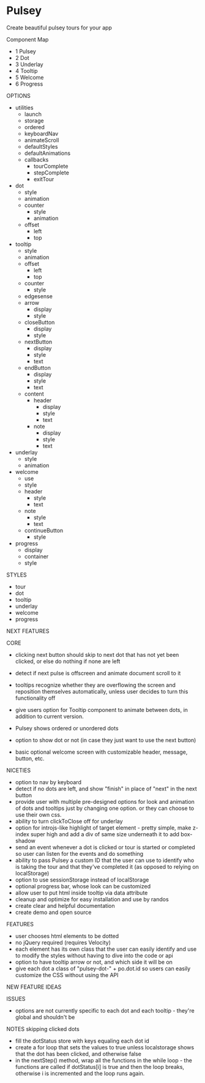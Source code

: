 # Pulsey
Create beautiful pulsey tours for your app

Component Map
- 1 Pulsey
- 2 Dot
- 3 Underlay
- 4 Tooltip
- 5 Welcome
- 6 Progress

OPTIONS
- utilities
  - launch
  - storage
  - ordered
  - keyboardNav
  - animateScroll
  - defaultStyles
  - defaultAnimations
  - callbacks
    - tourComplete
    - stepComplete
    - exitTour  
- dot
  - style
  - animation
  - counter
    - style
    - animation
  - offset
    - left
    - top
- tooltip
  - style
  - animation
  - offset
    - left
    - top
  - counter
    - style
  - edgesense
  - arrow
    - display
    - style
  - closeButton
    - display
    - style
  - nextButton
    - display
    - style
    - text
  - endButton
    - display
    - style
    - text
  - content
    - header
      - display
      - style
      - text
    - note
      - display
      - style
      - text
- underlay
  - style
  - animation
- welcome
  - use
  - style
  - header
    - style
    - text
  - note
    - style
    - text
  - continueButton
    - style
- progress
  - display
  - container
  - style

STYLES
- tour
- dot
- tooltip
- underlay
- welcome
- progress

NEXT FEATURES

CORE
- clicking next button should skip to next dot that has not yet been clicked, or else do nothing if none are left

- detect if next pulse is offscreen and animate document scroll to it
- tooltips recognize whether they are overflowing the screen and reposition themselves automatically, unless user decides to turn this functionality off

- give users option for Tooltip component to animate between dots, in addition to current version.
- Pulsey shows ordered or unordered dots
- option to show dot or not (in case they just want to use the next button)
- basic optional welcome screen with customizable header, message, button, etc.

NICETIES
- option to nav by keyboard
- detect if no dots are left, and show "finish" in place of "next" in the next button
- provide user with multiple pre-designed options for look and animation of dots and tooltips just by changing one option.  or they can choose to use their own css.
- ability to turn clickToClose off for underlay
- option for introjs-like highlight of target element - pretty simple, make z-index super high and add a div of same size underneath it to add box-shadow
- send an event whenever a dot is clicked or tour is started or completed so user can listen for the events and do something
- ability to pass Pulsey a custom ID that the user can use to identify who is taking the tour and that they've completed it (as opposed to relying on localStorage)
- option to use sessionStorage instead of localStorage
- optional progress bar, whose look can be customized
- allow user to put html inside tooltip via data attribute
- cleanup and optimize for easy installation and use by randos
- create clear and helpful documentation
- create demo and open source

FEATURES
- user chooses html elements to be dotted
- no jQuery required (requires Velocity)
- each element has its own class that the user can easily identify and use to modify the styles without having to dive into the code or api
- option to have tooltip arrow or not, and which side it will be on
- give each dot a class of "pulsey-dot-" + po.dot.id so users can easily customize the CSS without using the API

NEW FEATURE IDEAS

ISSUES
- options are not currently specific to each dot and each tooltip - they're global and shouldn't be

NOTES
skipping clicked dots
- fill the dotStatus store with keys equaling each dot id
- create a for loop that sets the values to true unless localstorage shows that the dot has been clicked, and otherwise false
- in the nextStep() method, wrap all the functions in the while loop - the functions are called if dotStatus[i] is true and then the loop breaks, otherwise i is incremented and the loop runs again.
